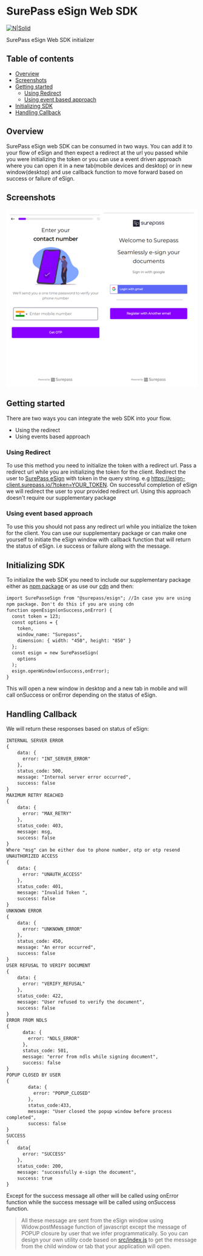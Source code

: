 # SurePass eSign Web SDK 

[![N|Solid](https://surepass.io/wp-content/uploads/2019/09/2-layers@2x.png)](https://surepass.io/)

SurePass eSign Web SDK initializer
## Table of contents
* [Overview](#overview)
* [Screenshots](#screenshots)
* [Getting started](#getting-started)
    * [Using Redirect ](#using-redirect)
    *  [Using event based approach](#using-event)
* [Initializing SDK](#initializing-SDK)
* [Handling Callback](#handling-callback)

## Overview
SurePass eSign web SDK can be consumed in two ways. You can add it to your flow of eSign and then expect a redirect at the url you passed while you were initializing the token or you can use a event driven approach where you can open it in a new tab(mobile devices and desktop) or in new window(desktop) and use callback function to move forward based on success or failure of eSign. 

## Screenshots
![surepass esign.png](https://github.com/surepassio/aadhaar-eSign-web-sdk/blob/master/surepass%20esign.png)
## Getting started
There are two ways you can integrate the web SDK into your flow.
- Using the redirect
- Using events based approach

### Using Redirect
To use this method you need to initialize the token with a redirect url. Pass a redirect url while you are initializing the token for the client. Redirect the user to [SurePass eSign](https://esign-client.surepass.io/) with token in the query string. e.g https://esign-client.surepass.io/?token=YOUR_TOKEN. On successful completion of eSign we will redirect the user to your provided redirect url. Using this approach doesn't require our supplementary package


### Using event based approach
To use this you should not pass any redirect url while you initialize the token for the client. You can use our supplementary package or can make one yourself to initiate the eSign window with callback function that will return the status of eSign. i.e success or failure along with the message.

## Initializing SDK
To initialize the web SDK you need to include our supplementary package either as [npm package](https://www.npmjs.com/package/@surepass/esign) or as use our [cdn](https://cdn.jsdelivr.net/gh/surepassio/aadhaar-esign-web-sdk@1.0.0/lib/index.min.js) and then:
```
import SurePasseSign from "@surepass/esign"; //In case you are using npm package. Don't do this if you are using cdn
function openEsign(onSuccess,onError) {
  const token = 123;
  const options = {
    token,
    window_name: "Surepass",
    dimension: { width: "450", height: "850" }
  };
  const esign = new SurePasseSign(
    options
  );
  esign.openWindow(onSuccess,onError);
}
```
This will open a new window in desktop and a new tab in mobile and will call onSuccess or onError depending on the status of eSign.
## Handling Callback
We will return these responses based on status of eSign:
```
INTERNAL SERVER ERROR
{
    data: {
      error: "INT_SERVER_ERROR"
    },
    status_code: 500,
    message: "Internal server error occurred",
    success: false
}
MAXIMUM RETRY REACHED
{
    data: {
      error: "MAX_RETRY"
    },
    status_code: 403,
    message: msg, 
    success: false
}
Where "msg" can be either due to phone number, otp or otp resend
UNAUTHORIZED ACCESS
{
    data: {
      error: "UNAUTH_ACCESS"
    },
    status_code: 401,
    message: "Invalid Token ",
    success: false
}
UNKNOWN ERROR
{
    data: {
      error: "UNKNOWN_ERROR"
    },
    status_code: 450,
    message: "An error occurred",
    success: false
}
USER REFUSAL TO VERIFY DOCUMENT
{
    data: {
      error: "VERIFY_REFUSAL"
    },
    status_code: 422,
    message: "User refused to verify the document",
    success: false
}
ERROR FROM NDLS
{
      data: {
        error: "NDLS_ERROR"
      },
      status_code: 501,
      message: "error from ndls while signing document",
      success: false
}
POPUP CLOSED BY USER
{
        data: {
          error: "POPUP_CLOSED"
        },
        status_code:433,
        message: "User closed the popup window before process completed",
        success: false
}
SUCCESS
{
    data{
      error: "SUCCESS"
    },
    status_code: 200,
    message: "successfully e-sign the document",
    success: true
}
```
Except for the success message all other will be called using onError function while the success message will be called using onSuccess function.
>All these message are sent from the eSign window using Widow.postMessage function of javascript except the message of POPUP closure by user that we infer programmatically. So you can design your own utility code based on [src/index.js](https://github.com/surepassio/aadhaar-esign-web-sdk/blob/master/src/index.js) to get the message from the child window or tab that your application will open.
